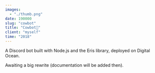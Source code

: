```yaml
---
images:
  - "./thumb.png"
date: 190000
slug: "cowbot"
title: "Cowbot🤠"
client: "myself"
time: "2018"
---
```


A Discord bot built with Node.js and the Eris library, deployed on Digital Ocean.

Awaiting a big rewrite (documentation will be added then).
